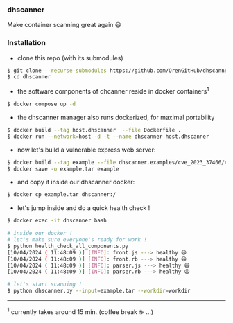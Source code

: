 ### dhscanner

Make container scanning great again :smiley:

### Installation

- clone this repo (with its submodules)

```bash
$ git clone --recurse-submodules https://github.com/OrenGitHub/dhscanner
$ cd dhscanner
```

- the software components of dhcanner reside in docker containers<sup>1</sup>

```bash
$ docker compose up -d
```

- the dhscanner manager also runs dockerized, for maximal portability

```bash
$ docker build --tag host.dhscanner  --file Dockerfile .
$ docker run --network=host -d -t --name dhscanner host.dhscanner
```

- now let's build a vulnerable express web server:

```bash
$ docker build --tag example --file dhscanner.examples/cve_2023_37466/example_00/Dockerfile dhscanner.examples/cve_2023_37466/example_00
$ docker save -o example.tar example
```

- and copy it inside our dhscanner docker:

```bash
$ docker cp example.tar dhscanner:/
```

- let's jump inside and do a quick health check !

```bash
$ docker exec -it dhscanner bash

# inside our docker !
# let's make sure everyone's ready for work !
$ python health_check_all_components.py
[10/04/2024 ( 11:48:09 )] [INFO]: front.js ---> healthy 😃
[10/04/2024 ( 11:48:09 )] [INFO]: front.rb ---> healthy 😃
[10/04/2024 ( 11:48:09 )] [INFO]: parser.js ---> healthy 😃
[10/04/2024 ( 11:48:09 )] [INFO]: parser.rb ---> healthy 😃

# let's start scanning !
$ python dhscanner.py --input=example.tar --workdir=workdir
```

---

<sup>1</sup> currently takes around 15 min. (coffee break :coffee: ...)